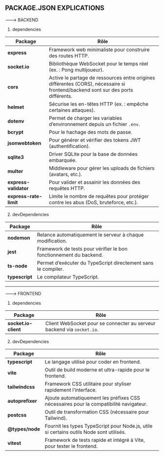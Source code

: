 ## PACKAGE.JSON EXPLICATIONS ##

---> BACKEND

1. dependencies

| Package                | Rôle                                                                                                                             |
| ---------------------- | -------------------------------------------------------------------------------------------------------------------------------- |
| **express**            | Framework web minimaliste pour construire des routes HTTP.                                                                       |
| **socket.io**          | Bibliothèque WebSocket pour le temps réel (ex. : Pong multijoueur).                                                              |
| **cors**               | Active le partage de ressources entre origines différentes (CORS), nécessaire si frontend/backend sont sur des ports différents. |
| **helmet**             | Sécurise les en-têtes HTTP (ex. : empêche certaines attaques).                                                                   |
| **dotenv**             | Permet de charger les variables d’environnement depuis un fichier `.env`.                                                        |
| **bcrypt**             | Pour le hachage des mots de passe.                                                                                               |
| **jsonwebtoken**       | Pour générer et vérifier des tokens JWT (authentification).                                                                      |
| **sqlite3**            | Driver SQLite pour la base de données embarquée.                                                                                 |
| **multer**             | Middleware pour gérer les uploads de fichiers (avatars, etc.).                                                                   |
| **express-validator**  | Pour valider et assainir les données des requêtes HTTP.                                                                          |
| **express-rate-limit** | Limite le nombre de requêtes pour protéger contre les abus (DoS, bruteforce, etc.).                                              |

2. devDependencies

| Package        | Rôle                                                               |
| -------------- | ------------------------------------------------------------------ |
| **nodemon**    | Relance automatiquement le serveur à chaque modification.          |
| **jest**       | Framework de tests pour vérifier le bon fonctionnement du backend. |
| **ts-node**    | Permet d’exécuter du TypeScript directement sans le compiler.      |
| **typescript** | Le compilateur TypeScript.                                         |

***

---> FRONTEND

1. dependencies

| Package              | Rôle                                                                   |
| -------------------- | ---------------------------------------------------------------------- |
| **socket.io-client** | Client WebSocket pour se connecter au serveur backend via `socket.io`. |

2. devDependencies

| Package          | Rôle                                                                                    |
| ---------------- | --------------------------------------------------------------------------------------- |
| **typescript**   | Le langage utilisé pour coder en frontend.                                              |
| **vite**         | Outil de build moderne et ultra-rapide pour le frontend.                                |
| **tailwindcss**  | Framework CSS utilitaire pour styliser rapidement l’interface.                          |
| **autoprefixer** | Ajoute automatiquement les préfixes CSS nécessaires pour la compatibilité navigateur.   |
| **postcss**      | Outil de transformation CSS (nécessaire pour Tailwind).                                 |
| **@types/node**  | Fournit les types TypeScript pour Node.js, utile si certains outils Node sont utilisés. |
| **vitest**       | Framework de tests rapide et intégré à Vite, pour tester le frontend.                   |